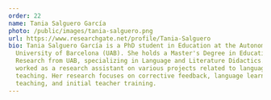```yaml
---
order: 22
name: Tania Salguero García
photo: /public/images/tania-salguero.png
url: https://www.researchgate.net/profile/Tania-Salguero
bio: Tania Salguero García is a PhD student in Education at the Autonomous
  University of Barcelona (UAB). She holds a Master's Degree in Educational
  Research from UAB, specializing in Language and Literature Didactics. She has
  worked as a research assistant on various projects related to language
  teaching. Her research focuses on corrective feedback, language learning and
  teaching, and initial teacher training.
---
```

